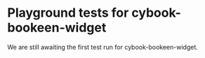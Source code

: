 # Playground tests for cybook-bookeen-widget
We are still awaiting the first test run for cybook-bookeen-widget.
